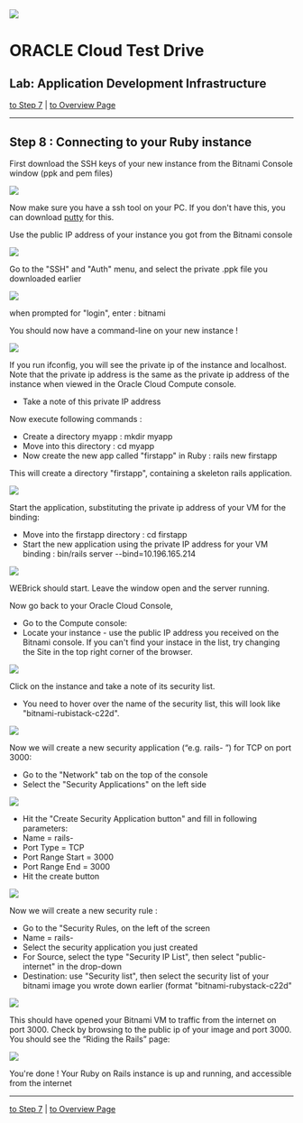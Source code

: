 ![](../common/images/customer.logo.png)
---
# ORACLE Cloud Test Drive #
## Lab: Application Development Infrastructure ##


[to Step 7](../bitnami/create_account.md) | [to Overview Page](../AppDevInfra.md)

----
## Step 8 : Connecting to your Ruby instance

First download the SSH keys of your new instance from the Bitnami Console window (ppk and pem files)

![](images/image041.png)

Now make sure you have a ssh tool on your PC.  If you don't have this, you can download [putty](bin/putty.exe) for this.

Use the public IP address of your instance you got from the Bitnami console

![](images/bitnami101.PNG)

Go to the "SSH" and "Auth" menu, and select the private .ppk file you downloaded earlier

![](images/bitnami102.PNG)

when prompted for "login", enter : bitnami

You should now have a command-line on your new instance !

![](images/image043.png)

If you run ifconfig, you will see the private ip of the instance and localhost.  Note that the private ip address is the same as the private ip address of the instance when viewed in the Oracle Cloud Compute console.
+ Take a note of this private IP address

Now execute following commands :
+ Create a directory myapp :  mkdir myapp
+ Move into this directory : cd myapp
+ Now create the new app called "firstapp" in Ruby : rails new firstapp

This will create a directory "firstapp", containing a skeleton rails application.

![](images/image045.png)

Start the application, substituting the private ip address of your VM for the binding:

+ Move into the firstapp directory : cd firstapp
+ Start the new application using the private IP address for your VM binding : bin/rails server --bind=10.196.165.214

![](images/image047.png)
  
WEBrick should start.
Leave the window open and the server running.

Now go back to your Oracle Cloud Console, 
+ Go to the Compute console:
+ Locate your instance - use the public IP address you received on the Bitnami console. If you can't find your instace in the list, try changing the Site in the top right corner of the browser.

![](images/bitnami001.PNG)

Click on the instance and take a note of its security list.
+ You need to hover over the name of the security list, this will look like "bitnami-rubistack-c22d".

![](images/bitnami002.PNG)

Now we will create a new security application (“e.g. rails- <your-user-id>”) for TCP on port 3000:
+ Go to the "Network" tab on the top of the console
+ Select the "Security Applications" on the left side

![](images/bitnamo003.PNG)

+ Hit the "Create Security Application button" and fill in following parameters:
+   Name = rails-<your-user-id>
+   Port Type = TCP
+   Port Range Start = 3000
+   Port Range End = 3000
+   Hit the create button

![](images/bitnami004.PNG)

Now we will create a new security rule : 
+ Go to the "Security Rules, on the left of the screen
+ 	Name = rails-<your-user-id>
+   Select the security application you just created
+   For Source, select the type "Security IP List", then select "public-internet" in the drop-down
+   Destination: use "Security list", then select the security list of your bitnami image you wrote down earlier (format "bitnami-rubystack-c22d"

![](images/bitnami005.PNG)

This should have opened your Bitnami VM to traffic from the internet on port 3000.
Check by browsing to the public ip of your image and port 3000.  You should see the “Riding the Rails” page:
 
![](images/image049.png)

You're done ! Your Ruby on Rails instance is up and running, and accessible from the internet

---
[to Step 7](../bitnami/create_account.md) | [to Overview Page](../AppDevInfra.md)
